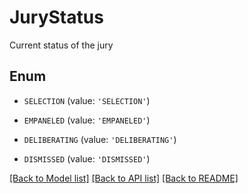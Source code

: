 # JuryStatus

Current status of the jury

## Enum

* `SELECTION` (value: `'SELECTION'`)

* `EMPANELED` (value: `'EMPANELED'`)

* `DELIBERATING` (value: `'DELIBERATING'`)

* `DISMISSED` (value: `'DISMISSED'`)

[[Back to Model list]](../README.md#documentation-for-models) [[Back to API list]](../README.md#documentation-for-api-endpoints) [[Back to README]](../README.md)


